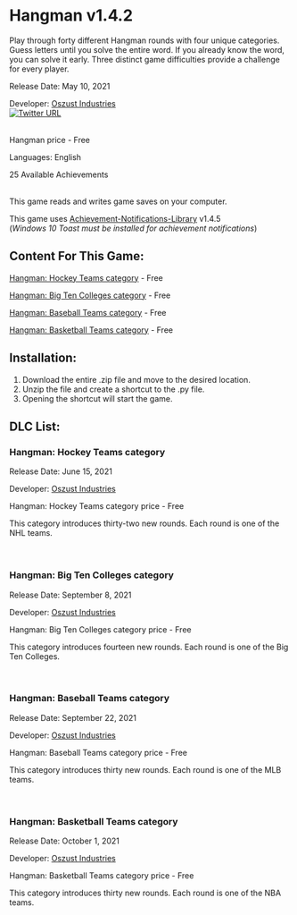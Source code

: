 # Hangman v1.4.2

Play through forty different Hangman rounds with four unique categories. Guess letters until you solve the entire word. If you already know the word, you can solve it early. Three distinct game difficulties provide a challenge for every player. 

Release Date: May 10, 2021

Developer: [Oszust Industries](https://github.com/Oszust-Industries)
<br /> [![Twitter URL](https://img.shields.io/twitter/url/https/twitter.com/bukotsunikki.svg?style=social&label=Follow%20%40OszustOS)](https://twitter.com/OszustOS)

<br /> Hangman price - Free 

Languages: English

25 Available Achievements

<br /> This game reads and writes game saves on your computer.

This game uses [Achievement-Notifications-Library](https://github.com/Oszust-Industries/Achievement-Notifications-Library) v1.4.5
<br /> (*Windows 10 Toast must be installed for achievement notifications*)

## Content For This Game:

[Hangman: Hockey Teams category](https://github.com/Oszust-Industries/Hangman#hangman-hockey-teams-category) - Free

[Hangman: Big Ten Colleges category](https://github.com/Oszust-Industries/Hangman#hangman-big-ten-colleges-category) - Free

[Hangman: Baseball Teams category](https://github.com/Oszust-Industries/Hangman#hangman-baseball-teams-category) - Free

[Hangman: Basketball Teams category](https://github.com/Oszust-Industries/Hangman#hangman-basketball-teams-category) - Free

## Installation:

1. Download the entire .zip file and move to the desired location.
2. Unzip the file and create a shortcut to the .py file.
4. Opening the shortcut will start the game.

## DLC List:

### Hangman: Hockey Teams category

Release Date: June 15, 2021

Developer: [Oszust Industries](https://github.com/Oszust-Industries)

Hangman: Hockey Teams category price - Free

This category introduces thirty-two new rounds. Each round is one of the NHL teams.
<br />
<br />
<br />
### Hangman: Big Ten Colleges category

Release Date: September 8, 2021

Developer: [Oszust Industries](https://github.com/Oszust-Industries)

Hangman: Big Ten Colleges category price - Free

This category introduces fourteen new rounds. Each round is one of the Big Ten Colleges.
<br />
<br />
<br />
### Hangman: Baseball Teams category

Release Date: September 22, 2021

Developer: [Oszust Industries](https://github.com/Oszust-Industries)

Hangman: Baseball Teams category price - Free

This category introduces thirty new rounds. Each round is one of the MLB teams.
<br />
<br />
<br />
### Hangman: Basketball Teams category

Release Date: October 1, 2021

Developer: [Oszust Industries](https://github.com/Oszust-Industries)

Hangman: Basketball Teams category price - Free

This category introduces thirty new rounds. Each round is one of the NBA teams.
